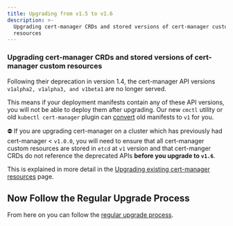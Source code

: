 ```yaml
---
title: Upgrading from v1.5 to v1.6
description: >-
  Upgrading cert-manager CRDs and stored versions of cert-manager custom
  resources
---
```


### Upgrading cert-manager CRDs and stored versions of cert-manager custom resources

Following their deprecation in version 1.4, the cert-manager API versions
`v1alpha2, v1alpha3, and v1beta1` are no longer served.

This means if your deployment manifests contain any of these API versions, you
will not be able to deploy them after upgrading. Our new `cmctl` utility or old
`kubectl cert-manager` plugin can [convert](../../../usage/cmctl/#convert) old
manifests to `v1` for you.

<div class="info">

⛔️ If you are upgrading cert-manager on a cluster which has previously had
cert-manager < `v1.0.0`, you will need to ensure that all cert-manager custom
resources are stored in `etcd` at `v1` version and that cert-manger CRDs do not
reference the deprecated APIs **before you upgrade to `v1.6`**.

This is explained in more detail in the
[Upgrading existing cert-manager resources](../remove-deprecated-apis/#upgrading-existing-cert-manager-resources)
page.

</div>

## Now Follow the Regular Upgrade Process

From here on you can follow the [regular upgrade process](../).

